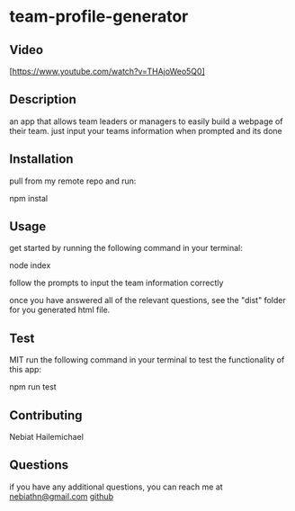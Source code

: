 
  # team-profile-generator

  ## Video 
  
[https://www.youtube.com/watch?v=THAjoWeo5Q0]
 ## Description
  an app that allows team leaders or managers to easily build a webpage of their team. just input your teams information when prompted and its done
  ## Installation
  pull from my remote repo and run:

npm instal
  ## Usage
  get started by running the following command in your terminal:

node index

follow the prompts to input the team information correctly

once you have answered all of the relevant questions, see the "dist" folder for you generated html file.
  ## Test
  MIT
 run the following command in your terminal to test the functionality of this app:

npm run test
  ## Contributing
  Nebiat Hailemichael
  ## Questions
  if you have any additional questions, you can reach me at nebiathn@gmail.com
  [github](https://github.com/NebiatHNana)
